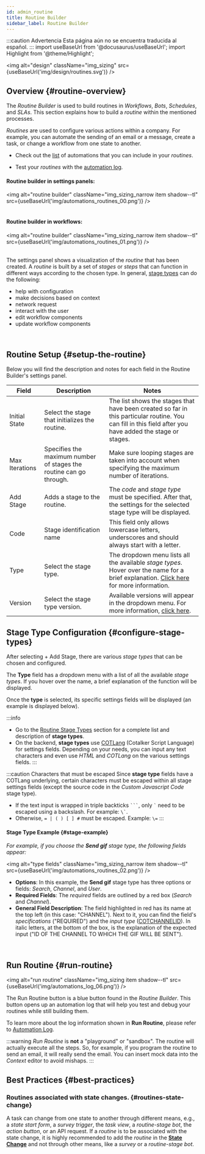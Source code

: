 ```yaml
---
id: admin_routine
title: Routine Builder
sidebar_label: Routine Builder
---
```


:::caution Advertencia
Esta página aún no se encuentra traducida al español.
:::
import useBaseUrl from '@docusaurus/useBaseUrl';
import Highlight from '@theme/Highlight';

<img alt="design" className="img_sizing" src={useBaseUrl('img/design/routines.svg')} />

## Overview {#routine-overview}

The _Routine Builder_ is used to build routines in _Workflows_, _Bots_, _Schedules_, and _SLAs_. This section explains how to build a _routine_ within the mentioned processes.

_Routines_ are used to configure various actions within a company. For example, you can automate the sending of an email or a message, create a task, or change a workflow from one state to another.

- Check out the [list](/docs/documentation/automation/existing_routines#stage-list) of automations that you can include in your _routines_.

- Test your _routines_ with the [automation log](#run-routine).


<div className="alert alert--secondary">

#### Routine builder in settings panels:


<img alt="routine builder" className="img_sizing_narrow item shadow--tl" src={useBaseUrl('img/automations_routines_00.png')} />
<br/>
<br/>

#### Routine builder in workflows:

<img alt="routine builder" className="img_sizing_narrow item shadow--tl" src={useBaseUrl('img/automations_routines_01.png')} />
<br/>
<br/>

The settings panel shows a visualization of the _routine_ that has been created. A _routine_ is built by a set of _stages_ or _steps_ that can function in different ways according to the chosen type. In general, [stage types](#stage-type-list) can do the following:

* help with configuration
* make decisions based on context
* network request
* interact with the user
* edit workflow components
* update workflow components

</div>
<br/>

## Routine Setup {#setup-the-routine}

Below you will find the description and notes for each field in the Routine Builder's settings panel.

| Field | Description | Notes | 
| ---- | ----------- | ----- | 
| Initial State | Select the stage that initializes the routine. | The list shows the stages that have been created so far in this particular routine. You can fill in this field after you have added the stage or stages. |
| Max Iterations | Specifies the maximum number of stages the routine can go through. | Make sure looping stages are taken into account when specifying the maximum number of iterations. |
| Add Stage | Adds a stage to the routine. | The _code_ and _stage type_ must be specified. After that, the settings for the selected stage type will be displayed. |
| Code | Stage identification name | This field only allows lowercase letters, underscores and should always start with a letter.  |
| Type | Select the stage type. | The dropdown menu lists all the available _stage types_. Hover over the name for a brief explanation. [Click here](/docs/documentation/automation/existing_routines#stage-list) for more information. |
| Version | Select the stage type version. | Available versions will appear in the dropdown menu. For more information, [click here](/docs/documentation/automation/existing_routines#stage-type-versions).|

## Stage Type Configuration {#configure-stage-types}
After selecting <span className="badge badge--primary">+ Add Stage</span>, there are various _stage types_ that can be chosen and configured. 

The **Type** field has a dropdown menu with a list of all the available _stage types_. If you hover over the name, a brief explanation of the function will be displayed. 

Once the **type** is selected, its specific settings fields will be displayed (an example is displayed below).

:::info
- Go to the [Routine Stage Types](/docs/documentation/automation/existing_routines) section for a complete list and description of **stage types**.
- On the backend, **stage types** use [COTLang](/docs/documentation/automation/cotlang/admin_cotlang) (Cotalker Script Language) for settings fields. Depending on your needs, you can input any text characters and even use _HTML_ and _COTLang_ on the various settings fields.
:::

:::caution Characters that must be escaped
Since **stage type** fields have a COTLang underlying, certain characters must be escaped within all stage settings fields (except the source code in the _Custom Javascript Code_ stage type).
- If the text input is wrapped in triple backticks ` ``` `, only ``` ` ``` need to be escaped using a backslash. For example: ``` \` ```.
- Otherwise, `= | ( ) [ ] #` must be escaped. Example: ` \= `
:::

<div className="alert alert--secondary">

#### Stage Type Example {#stage-example}

_For example, if you choose the **Send gif** stage type, the following fields appear:_

<img alt="type fields" className="img_sizing_narrow item shadow--tl" src={useBaseUrl('img/automations_routines_02.png')} />
<br/>

- **Options**: In this example, the **Send gif** stage type has three options or fields: _Search_, _Channel_, and _User_.
- **Required Fields**: The _required_ fields are outlined by a red box (_Search_ and _Channel_).
- **General Field Description**: The field highlighted in red has its name at the top left (in this case: "CHANNEL"). Next to it, you can find the field's _specifications_ ("REQUIRED") and the _input type_ ([COTCHANNELID](/docs/documentation/automation/cotlang/admin_cotlang)). In italic letters, at the bottom of the box, is the explanation of the expected input ("ID OF THE CHANNEL TO WHICH THE GIF WILL BE SENT").

</div>
<br/>


## Run Routine {#run-routine}

<img alt="run routine" className="img_sizing item shadow--tl" src={useBaseUrl('img/automations_log_06.png')} />
<br/>

The <span className="badge badge--primary">Run Routine</span> button is a blue button found in the *Routine Builder*. This button opens up an automation log that will help you test and debug your routines while still building them.

To learn more about the log information shown in **Run Routine**, please refer to [Automation Log](/docs/documentation/automation/automation_log).

:::warning
*Run Routine* is **not** a "playground" or "sandbox". The routine will actually execute all the steps. So, for example, if you program the routine to send an email, it will really send the email.
You can insert mock data into the *Context* editor to avoid mishaps.
:::

## Best Practices {#best-practices}
### Routines associated with state changes. {#routines-state-change}
A task can change from one state to another through different means, e.g., a _state start form_, a _survey trigger_, the _task view_, a _routine-stage bot_, the _action button_, or an API request. If a _routine_ is to be associated with the state change, it is highly recommended to add the _routine_ in the [**State Change**](/docs/documentation/admin/workflows/settings_panels/create_edit_state#state-changes) and not through other means, like a _survey_ or a _routine-stage bot_.


